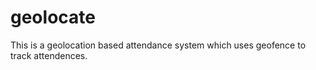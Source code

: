 # geolocate
This is a geolocation based attendance system which uses geofence to track attendences.
